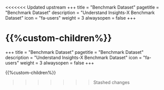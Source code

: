 <<<<<<< Updated upstream
+++
title = "Benchmark Dataset"
pagetitle = "Benchmark Dataset"
description = "Understand Insights-X Benchmark Dataset"
icon = "fa-users" 
weight = 3
alwaysopen = false
+++

{{%custom-children%}}
=======
+++
title = "Benchmark Dataset"
pagetitle = "Benchmark Dataset"
description = "Understand Insights-X Benchmark Dataset"
icon = "fa-users" 
weight = 3
alwaysopen = false
+++

{{%custom-children%}}
>>>>>>> Stashed changes

